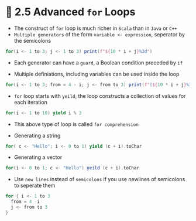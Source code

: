 # 📝 2.5 Advanced `for` Loops

* The construct of `for` loop is much richer in `Scala` than in `Java` or `C++`
* `Multiple generators` of the form `variable <- expression`, seperator by the semicolons
```scala
for(i <- 1 to 3; j <- 1 to 3) print(f"${10 * i + j}%3d")
```
* Each generator can have a `guard`, a Boolean condition preceded by `if`

* Multiple definiations, including variables can be used inside the loop
```scala
for(i <- 1 to 3; from = 4 - i; j <- from to 3) print(f"(${10 * i + j}%3d")
```
* `for` loop starts with `yeild`, the loop constructs a collection of values for each iteration
```scala
for(i <- 1 to 10) yield i % 3
```
* This above type of loop is called `for comprehension`

* Generating a string
```scala
for( c <- "Hello"; i <- 0 to 1) yield (c + i).toChar
```

* Generating a vector
```scala
for(i <- 0 to 1; c <- "Hello") yeild (c + i).toChar
```

* Use `new lines` instead of `semicolons` if you use newlines of semicolons to seperate them
```scala
for { i <- 1 to 3
  from = 4 -i
  j <- from to 3
}
```
